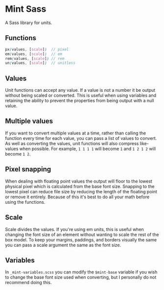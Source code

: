 Mint Sass
=========

A Sass library for units.

## Functions
```scss
px(values, [scale])  // pixel
em(values, [scale])  // em
rem(values, [scale]) // rem
un(values, [scale])  // unitless
```

## Values
Unit functions can accept any value. If a value is not a number it be output without being scaled or converted. This is useful when using variables and retaining the ability to prevent the properties from being output with a null value.

## Multiple values
If you want to convert multiple values at a time, rather than calling the function every time for each value, you can pass a list of values to convert. As well as converting the values, unit functions will also compress like-values when possible. For example, `1 1 1 1` will become `1` and `1 2 1 2` will become `1 2`.

## Pixel snapping
When dealing with floating point values the output will floor to the lowest physical pixel which is calculated from the base font size. Snapping to the lowest pixel can reduce file size by reducing the length of the floating point or remove it entirely. Because of this it's best to do all your math before using the functions.

## Scale
Scale divides the values. If you're using em units, this is useful when changing the font size of an element without wanting to scale the rest of the box model. To keep your margins, paddings, and borders visually the same you can pass a scale argument the same as the font size.

## Variables
In `_mint-variables.scss` you can modify the `$mint-base` variable if you wish to change the base font size used when converting, but I personally do not recommend doing this.
